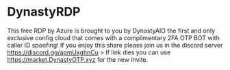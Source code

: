 # DynastyRDP

This free RDP by Azure is brought to you by DynastyAIO the first and only exclusive config cloud that comes with a complimentary 2FA OTP BOT with caller ID spoofing! 
If you enjoy this share please join us in the discord server https://discord.gg/apmUxghnCu > If link dies you can use https://market.DynastyOTP.xyz for the new invite. 
